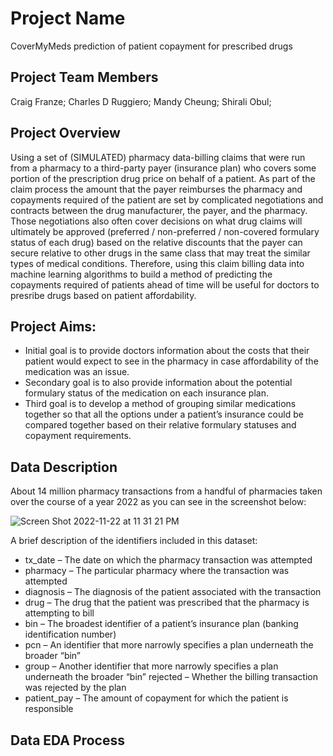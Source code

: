 # Project Name
CoverMyMeds prediction of patient copayment for prescribed drugs  
## Project Team Members
Craig Franze; Charles D Ruggiero; Mandy Cheung; Shirali Obul;
## Project Overview
Using a set of (SIMULATED) pharmacy data-billing claims that were run from a pharmacy to a third-party payer (insurance plan) who covers some portion of the prescription drug price on behalf of a patient. As part of the claim process the amount that the payer reimburses the pharmacy and copayments required of the patient are set by complicated negotiations and contracts between the drug manufacturer, the payer, and the pharmacy. Those negotiations also often cover decisions on what drug claims will ultimately be approved (preferred / non-preferred / non-covered formulary status of each drug) based on the relative discounts that the payer can secure relative to other drugs in the same class that may treat the similar types of medical conditions. Therefore, using this claim billing data into machine learning algorithms to build a method of predicting the copayments required of patients ahead of time will be useful for doctors to presribe drugs based on patient affordability. 
## Project Aims:
- Initial goal is to provide doctors information about the costs that their patient would expect to see in the pharmacy in case affordability of the medication was an issue.
- Secondary goal is to also provide information about the potential formulary status of the medication on each insurance plan. 
- Third goal is to develop a method of grouping similar medications together so that all the options under a patient’s insurance could be compared together based on their relative formulary statuses and copayment requirements.
## Data Description 
About 14 million pharmacy transactions from a handful of pharmacies taken over the course of a year 2022 as you can see in the screenshot below:

![Screen Shot 2022-11-22 at 11 31 21 PM](https://user-images.githubusercontent.com/65901034/203469662-3520bf76-1bd7-4cbf-a83a-2c4850bd7df8.png)

A brief description of the identifiers included in this dataset:
- tx_date – The date on which the pharmacy transaction was attempted
- pharmacy – The particular pharmacy where the transaction was attempted
- diagnosis – The diagnosis of the patient associated with the transaction
- drug – The drug that the patient was prescribed that the pharmacy is attempting to bill
- bin – The broadest identifier of a patient’s insurance plan (banking identification number) 
- pcn – An identifier that more narrowly specifies a plan underneath the broader “bin”
- group – Another identifier that more narrowly specifies a plan underneath the broader “bin” rejected – Whether the billing transaction was rejected by the plan
- patient_pay – The amount of copayment for which the patient is responsible

## Data EDA Process

